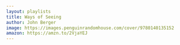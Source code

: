 ```yaml
---
layout: playlists
title: Ways of Seeing
author: John Berger
image: https://images.penguinrandomhouse.com/cover/9780140135152
amazon: https://amzn.to/2VjaYEJ
---
```


